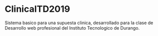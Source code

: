 # ClinicaITD2019
Sistema basico para una supuesta clinica, desarrollado para la clase de Desarrollo web profesional del Instituto Tecnologico de Durango.
